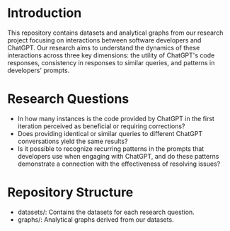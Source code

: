 # Introduction
This repository contains datasets and analytical graphs from our research project focusing on interactions between software developers and ChatGPT. Our research aims to understand the dynamics of these interactions across three key dimensions: the utility of ChatGPT's code responses, consistency in responses to similar queries, and patterns in developers' prompts.

# Research Questions
- In how many instances is the code provided by ChatGPT in the first iteration perceived as beneficial or requiring corrections?
- Does providing identical or similar queries to different ChatGPT conversations yield the same results?
- Is it possible to recognize recurring patterns in the prompts that developers use when engaging with ChatGPT, and do these patterns demonstrate a connection with the effectiveness of resolving issues?

# Repository Structure
- datasets/: Contains the datasets for each research question.
- graphs/: Analytical graphs derived from our datasets.

